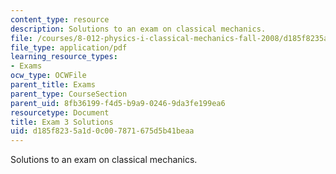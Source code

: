 ```yaml
---
content_type: resource
description: Solutions to an exam on classical mechanics.
file: /courses/8-012-physics-i-classical-mechanics-fall-2008/d185f8235a1d0c007871675d5b41beaa_exam3sol.pdf
file_type: application/pdf
learning_resource_types:
- Exams
ocw_type: OCWFile
parent_title: Exams
parent_type: CourseSection
parent_uid: 8fb36199-f4d5-b9a9-0246-9da3fe199ea6
resourcetype: Document
title: Exam 3 Solutions
uid: d185f823-5a1d-0c00-7871-675d5b41beaa
---
```

Solutions to an exam on classical mechanics.